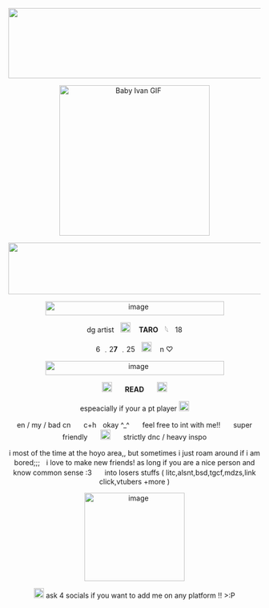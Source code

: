 <p align="center"><img width="1280" height="140" alt="image" src="https://github.com/user-attachments/assets/e2840018-876a-4674-a8f2-ccba68e52b5e" />



  
<p align="center">
  <img src="https://media.tenor.com/NVhvN7vO3HEAAAAi/baby-ivan-baby-ivan-alnst.gif" alt="Baby Ivan GIF" width="300">
<p align ="center"> <img width="1280" height="103" alt="image" src="https://github.com/user-attachments/assets/2c6b7883-17d5-4cb5-9ec4-cc74acc9b138" />



<p align="center"><img width="357" height="28" alt="image" src="https://github.com/user-attachments/assets/d803da6e-bc21-42f8-b9da-28ccb603f464"/>

<p align="center">dg artistㅤ<img width="20" height="20" alt="image" src="https://github.com/user-attachments/assets/a9995914-e075-4201-a8e9-d95d6718dc36" />
<strong>ㅤTARO</strong>ㅤ𓆩ㅤ18</p>
<p align="center">  6 ﹒2<strong>7</strong>  ﹒25ㅤ<img width="20" height="20" alt="image" src="https://github.com/user-attachments/assets/ee7fece1-b34e-403a-b2f4-d17f6f937f65" />
ㅤn ♡ 
<p align="center"><img width="357" height="28" alt="image" src="https://github.com/user-attachments/assets/d803da6e-bc21-42f8-b9da-28ccb603f464" />

<p align="center"><img width="20" height="20" alt="image" src="https://github.com/user-attachments/assets/70a22f7a-a8f4-41bc-9eab-4ad9987186e0" />ㅤㅤ<strong>READ</strong>ㅤㅤ<img width="20" height="20" alt="image" src="https://github.com/user-attachments/assets/60978e1d-9bc0-4419-974a-1a704a59427f" />
<p align="center"> espeacially if your a pt player 
<img width="20" height="20" alt="image" src="https://github.com/user-attachments/assets/dd5eea1c-615b-4f2e-ab5c-5a769ef19e2f" />
  
<p align="center"> en / my / bad cnㅤㅤc+hㅤokay ^_^ㅤㅤfeel free to int with me!!ㅤㅤsuper friendlyㅤㅤ<img width="20" height="20" alt="image" src="https://github.com/user-attachments/assets/62c02aa0-014e-4e59-aa14-e345a19a3a31" />ㅤㅤstrictly dnc / heavy inspo
<p align="center">i most of the time at the hoyo area,, but sometimes i just roam around if i am bored;;;ㅤi love to make new friends! as long if you are a nice person and know common sense :3ㅤㅤinto losers stuffs ( litc,alsnt,bsd,tgcf,mdzs,link click,vtubers +more )
<p align="center"><img width="200" height="176" alt="image" src="https://github.com/user-attachments/assets/ece80f0e-b586-43ba-a92d-81c24bd08a0d" />
<p align="center"><img width="20" height="20" alt="image" src="https://github.com/user-attachments/assets/2f045966-7498-45ec-9a78-81161d099733" /> ask 4 socials if you want to add me on any platform !! >:P

